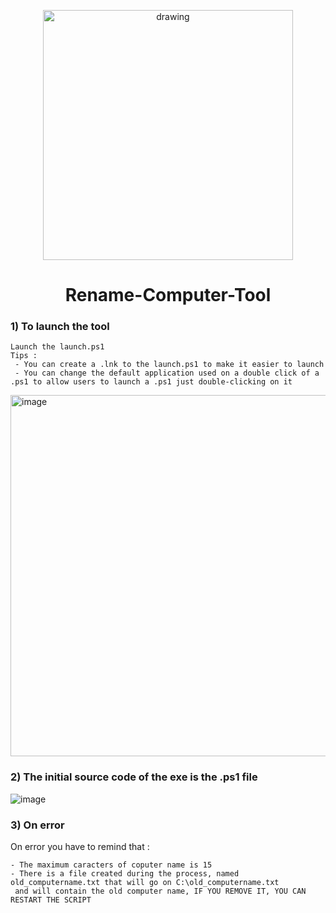 <p align="center">
    <img src="https://user-images.githubusercontent.com/114468569/236483898-d9d94370-3a77-4262-8349-f592b859f3f9.png" alt="drawing" style="width:400px;">
</p>

<div align="center">
    <h1> 
        Rename-Computer-Tool
    </h1>
</div>

### 1) To launch the tool
```
Launch the launch.ps1
Tips :
 - You can create a .lnk to the launch.ps1 to make it easier to launch
 - You can change the default application used on a double click of a .ps1 to allow users to launch a .ps1 just double-clicking on it
```
<img width="578" alt="image" src="https://github.com/SentinelSamuel/Rename-Computer-Tool/assets/114468569/600244c5-20db-4ff1-af68-ce2a4ceda8d3">

### 2) The initial source code of the exe is the .ps1 file 

![image](https://github.com/SentinelSamuel/Rename-Computer-Tool/assets/114468569/58edc875-20bc-491a-8ee9-a2baa7ddaf4d)

### 3) On error

On error you have to remind that : 
```
- The maximum caracters of coputer name is 15
- There is a file created during the process, named old_computername.txt that will go on C:\old_computername.txt
 and will contain the old computer name, IF YOU REMOVE IT, YOU CAN RESTART THE SCRIPT
```
